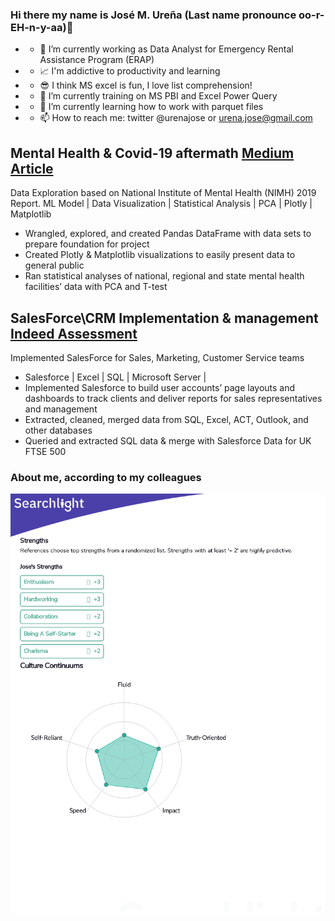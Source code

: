 ### Hi there my name is José M. Ureña (Last name pronounce oo-r-EH-n-y-aa)👋

<!--
**urenajose/urenajose** is a ✨ _special_ ✨ repository because its `README.md` (this file) appears on your GitHub profile.

Here are some ideas to get you started:

- 🔭 I’m currently working on ...
- 🌱 I’m currently learning ...
- 👯 I’m looking to collaborate on ...
- 🤔 I’m looking for help with ...
- 💬 Ask me about ...
- 📫 How to reach me: ...
- 😄 Pronouns: ...
- ⚡ Fun fact: ...
-->
- - 🔭 I’m currently working as Data Analyst for Emergency Rental Assistance Program (ERAP)
- - 📈 I'm addictive to productivity and learning
- - 😎 I think MS excel is fun, I love list comprehension!
- - 🌱 I’m currently training on MS PBI and Excel Power Query
- - 🌱 I’m currently learning how to work with parquet files
- - 📫 How to reach me: twitter @urenajose or urena.jose@gmail.com

## Mental Health & Covid-19 aftermath                                     [Medium Article](https://joseurena.medium.com/is-our-mental-health-system-ready-for-the-covid-19-aftermath-fa75a08243ab)
Data Exploration based on National Institute of Mental Health (NIMH) 2019 Report.
ML Model | Data Visualization | Statistical Analysis | PCA | Plotly | Matplotlib

- Wrangled, explored, and created Pandas DataFrame with data sets to prepare foundation for project
- Created Plotly & Matplotlib visualizations to easily present data to general public
- Ran statistical analyses of national, regional and state mental health facilities’ data with PCA and T-test

## SalesForce\CRM Implementation & management                             [Indeed Assessment](https://share.indeedassessments.com/attempts/e61ad09cdb0ec437a01768b70ea02095eed53dc074545cb7)
Implemented SalesForce for Sales, Marketing, Customer Service teams

- Salesforce | Excel | SQL | Microsoft Server |
- Implemented Salesforce to build user accounts’ page layouts and dashboards to track clients and deliver reports for sales representatives and management
- Extracted, cleaned, merged data from SQL, Excel, ACT, Outlook, and other databases
- Queried and extracted SQL data & merge with Salesforce Data for UK FTSE 500

### **About me, according to my colleagues**
<img src="https://github.com/urenajose/urenajose/blob/main/images/2021-06-13_22-32-19.jpg" alt="Gift with visualizations" width="800"/>

